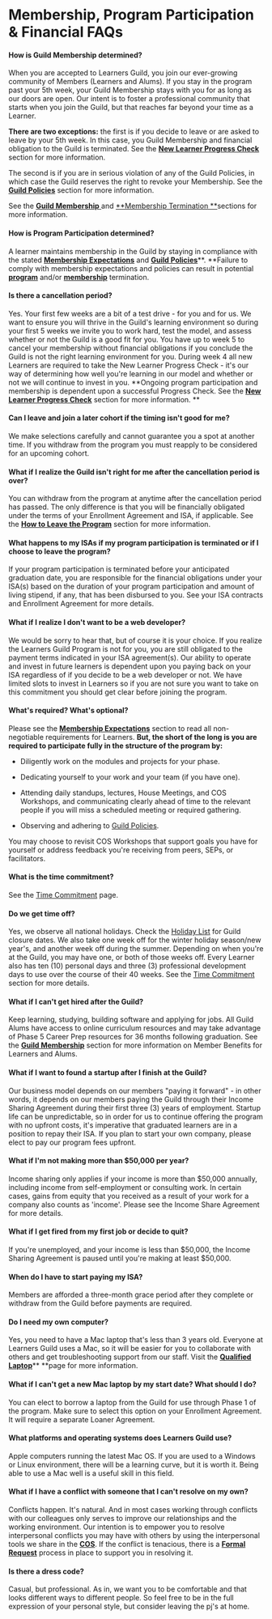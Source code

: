 # Membership, Program Participation & Financial FAQs

#### How is Guild Membership determined?

When you are accepted to Learners Guild, you join our ever-growing community of Members \(Learners and Alums\). If you stay in the program past your 5th week, your Guild Membership stays with you for as long as our doors are open. Our intent is to foster a professional community that starts when you join the Guild, but that reaches far beyond your time as a Learner.

**There are two exceptions:** the first is if you decide to leave or are asked to leave by your 5th week. In this case, you Guild Membership and financial obligation to the Guild is terminated. See the [**New Learner Progress Check**](///General/Membership/new-learner-progress-check.md) section for more information.

The second is if you are in serious violation of any of the Guild Policies, in which case the Guild reserves the right to revoke your Membership. See the [**Guild Policies**](//Policies/README.md) section for more information.

See the [**Guild Membership** ](//General/Membership.md)and [**Membership Termination **](/General/Membership/membership-termination.md)sections for more information.

#### **How is Program Participation determined?**

A learner maintains membership in the Guild by staying in compliance with the stated [**Membership Expectations**](/General/Membership/membership-expectations.md) and [**Guild Policies**](//Policies/README.md)**. **Failure to comply with membership expectations and policies can result in potential [**program**](/General/Membership/guild-initiated-membership-termination.md) and/or [**membership**](/General/Membership/membership-termination.md) termination.

#### Is there a cancellation period?

Yes. Your first few weeks are a bit of a test drive - for you and for us. We want to ensure you will thrive in the Guild's learning environment so during your first 5 weeks we invite you to work hard, test the model, and assess whether or not the Guild is a good fit for you. You have up to week 5 to cancel your membership without financial obligations if you conclude the Guild is not the right learning environment for you. During week 4 all new Learners are required to take the New Learner Progress Check - it's our way of determining how well you're learning in our model and whether or not we will continue to invest in you. **Ongoing program participation and membership is dependent upon a successful Progress Check. See the **[**New Learner Progress Check**](/General/Membership/new-learner-progress-check.md)** section for  more information. **

#### **Can I leave and join a later cohort if the timing isn't good for me?**

We make selections carefully and cannot guarantee you a spot at another time. If you withdraw from the program you must reapply to be considered for an upcoming cohort.

#### What if I realize the Guild isn't right for me after the cancellation period is over?

You can withdraw from the program at anytime after the cancellation period has passed. The only difference is that you will be financially obligated under the terms of your Enrollment Agreement and ISA, if applicable. See the [**How to Leave the Program**](/General/Membership/learner-initiated-membership-cancelation-period.md) section for more information.

#### What happens to my ISAs if my program participation is terminated or if I choose to leave the program?

If your program participation is terminated before your anticipated graduation date, you are responsible for the financial obligations under your ISA\(s\) based on the duration of your program participation and amount of living stipend, if any, that has been disbursed to you. See your ISA contracts and Enrollment Agreement for more details.

#### What if I realize I don't want to be a web developer?

We would be sorry to hear that, but of course it is your choice. If you realize the Learners Guild Program is not for you, you are still obligated to the payment terms indicated in your ISA agreement\(s\). Our ability to operate and invest in future learners is dependent upon you paying back on your ISA regardless of if you decide to be a web developer or not. We have limited slots to invest in Learners so if you are not sure you want to take on this commitment you should get clear before joining the program.

#### What's required? What's optional?

Please see the [**Membership Expectations**](/General/Membership/membership-expectations.md) section to read all non-negotiable requirements for Learners. **But, the short of the long is you are required to participate fully in the structure of the program by:**

* Diligently work on the modules and projects for your phase.

* Dedicating yourself to your work and your team \(if you have one\).

* Attending daily standups, lectures, House Meetings, and COS Workshops, and communicating clearly ahead of time to the relevant people if you will miss a scheduled meeting or required gathering.

* Observing and adhering to [Guild Policies](//Policies/README.md).

You may choose to revisit COS Workshops that support goals you have for yourself or address feedback you're receiving from peers, SEPs, or facilitators.

#### What is the time commitment?

See the [Time Commitment](../Policies/Time_Commitment.md) page.

#### Do we get time off?

Yes, we observe all national holidays. Check the [Holiday List](//General/Holiday_List.md) for Guild closure dates. We also take one week off for the winter holiday season/new year's, and another week off during the summer. Depending on when you're at the Guild, you may have one, or both of those weeks off. Every Learner also has ten \(10\) personal days and three \(3\) professional development days to use over the course of their 40 weeks. See the [Time Commitment ](//Policies/Time_Commitment.md)section for more details.

#### What if I can't get hired after the Guild?

Keep learning, studying, building software and applying for jobs. All Guild Alums have access to online curriculum resources and may take advantage of Phase 5 Career Prep resources for 36 months following graduation. See the [**Guild Membership**](//General/Membership.md) section for more information on Member Benefits for Learners and Alums.

#### What if I want to found a startup after I finish at the Guild?

Our business model depends on our members "paying it forward" - in other words, it depends on our members paying the Guild through their Income Sharing Agreement during their first three \(3\) years of employment. Startup life can be unpredictable, so in order for us to continue offering the program with no upfront costs, it's imperative that graduated learners are in a position to repay their ISA. If you plan to start your own company, please elect to pay our program fees upfront.

#### What if I'm not making more than $50,000 per year?

Income sharing only applies if your income is more than $50,000 annually, including income from self-employment or consulting work. In certain cases, gains from equity that you received as a result of your work for a company also counts as 'income'. Please see the Income Share Agreement for more details.

#### What if I get fired from my first job or decide to quit?

If you're unemployed, and your income is less than $50,000, the Income Sharing Agreement is paused until you're making at least $50,000.

#### When do I have to start paying my ISA?

Members are afforded a three-month grace period after they complete or withdraw from the Guild before payments are required.

#### Do I need my own computer?

Yes, you need to have a Mac laptop that's less than 3 years old. Everyone at Learners Guild uses a Mac, so it will be easier for you to collaborate with others and get troubleshooting support from our staff. Visit the [**Qualified Laptop**](/Runway/qualified-laptop.md)** **page for more information.

#### What if I can't get a new Mac laptop by my start date? What should I do?

You can elect to borrow a laptop from the Guild for use through Phase 1 of the program. Make sure to select this option on your Enrollment Agreement. It will require a separate Loaner Agreement.

#### What platforms and operating systems does Learners Guild use?

Apple computers running the latest Mac OS. If you are used to a Windows or Linux environment, there will be a learning curve, but it is worth it. Being able to use a Mac well is a useful skill in this field.

#### What if I have a conflict with someone that I can't resolve on my own?

Conflicts happen. It's natural. And in most cases working through conflicts with our colleagues only serves to improve our relationships and the working environment. Our intention is to empower you to resolve interpersonal conflicts you may have with others by using the interpersonal tools we share in the [**COS**](https://cos.learnersguild.org/Practice_Tending_Relationship/Requests.html). If the conflict is tenacious, there is a [**Formal Request**](https://cos.learnersguild.org/Practice_Tending_Relationship/Conflict.html) process in place to support you in resolving it.

#### Is there a dress code?

Casual, but professional. As in, we want you to be comfortable and that looks different ways to different people. So feel free to be in the full expression of your personal style, but consider leaving the pj's at home.

